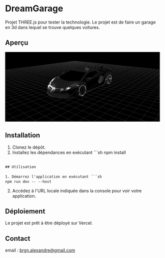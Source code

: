 # DreamGarage

Projet THREE.js pour tester la technologie. Le projet est de faire un garage en 3d dans lequel se trouve quelques voitures.

## Aperçu

![Aperçu du projet](/public/assets/website-screenshot.png)

## Installation

1. Clonez le dépôt.
2. Installez les dépendances en exécutant ```sh
npm install
```

## Utilisation

1. Démarrez l'application en exécutant ```sh 
npm run dev -- --host
```

2. Accédez à l'URL locale indiquée dans la console pour voir votre application.

## Déploiement

Le projet est prêt à être déployé sur Vercel.

## Contact

email : brgn.alexandre@gmail.com